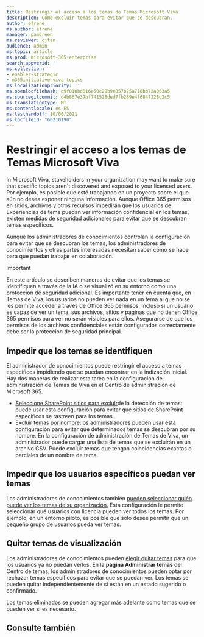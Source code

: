 ```yaml
---
title: Restringir el acceso a los temas de Temas Microsoft Viva
description: Cómo excluir temas para evitar que se descubran.
author: efrene
ms.author: efrene
manager: pamgreen
ms.reviewer: cjtan
audience: admin
ms.topic: article
ms.prod: microsoft-365-enterprise
search.appverid: ''
ms.collection:
- enabler-strategic
- m365initiative-viva-topics
ms.localizationpriority: ''
ms.openlocfilehash: d9f010bd816e50c29b9e857b25a710bb72a063a5
ms.sourcegitcommit: d4b867e37bf741528ded7fb289e4f6847228d2c5
ms.translationtype: MT
ms.contentlocale: es-ES
ms.lasthandoff: 10/06/2021
ms.locfileid: "60210190"
---
```

# <a name="restrict-access-to-topics-in-microsoft-viva-topics"></a>Restringir el acceso a los temas de Temas Microsoft Viva

In Microsoft Viva, stakeholders in your organization may want to make sure that specific topics aren't discovered and exposed to your licensed users. Por ejemplo, es posible que esté trabajando en un proyecto sobre el que aún no desea exponer ninguna información. Aunque Office 365 permisos en sitios, archivos y otros recursos impedirán que los usuarios de Experiencias de tema puedan ver información confidencial en los temas, existen medidas de seguridad adicionales para evitar que se descubran temas específicos.

Aunque los administradores de conocimientos controlan la configuración para evitar que se descubran los temas, los administradores de conocimientos y otras partes interesadas necesitan saber cómo se hace para que puedan trabajar en colaboración.

> [!Important] 
> En este artículo se describen maneras de evitar que los temas se identifiquen a través de la IA o se visualizó en su entorno como una protección de seguridad adicional. Es importante tener en cuenta que, en Temas de Viva, los usuarios no pueden ver nada en un tema al que no se les permite acceder a través de Office 365 permisos. Incluso si un usuario es capaz de ver un tema, sus archivos, sitios y páginas que no tienen Office 365 permisos para ver no serán visibles para ellos. Asegurarse de que los permisos de los archivos confidenciales están configurados correctamente debe ser la protección de seguridad principal.

## <a name="prevent-topics-from-being-identified"></a>Impedir que los temas se identifiquen

El administrador de conocimientos puede restringir el acceso a temas específicos impidiendo que se puedan encontrar en la indización inicial. Hay dos maneras de realizar esta tarea en la configuración de administración de Temas de Viva en el Centro de administración de Microsoft 365.
 
- [Seleccione SharePoint sitios para excluir](./topic-experiences-discovery.md#select-sharepoint-topic-sources)de la detección de temas: puede usar esta configuración para evitar que sitios de SharePoint específicos se rastreen para los temas.
- [Excluir temas por nombre:](./topic-experiences-discovery.md#exclude-topics-by-name)los administradores pueden usar esta configuración para evitar que determinados temas se descubran por su nombre. En la configuración de administración de Temas de Viva, un administrador puede cargar una lista de temas que se excluirán en un archivo CSV. Puede excluir temas que tengan coincidencias exactas o parciales de un nombre de tema.

## <a name="prevent-topics-from-being-viewed-by-specific-users"></a>Impedir que los usuarios específicos puedan ver temas

Los administradores de conocimientos también [pueden seleccionar quién puede ver los temas de su organización.](./topic-experiences-knowledge-rules.md) Esta configuración le permite seleccionar qué usuarios con licencia pueden ver todos los temas. Por ejemplo, en un entorno piloto, es posible que solo desee permitir que un pequeño grupo de usuarios pueda ver temas.

## <a name="remove-topics-from-being-viewed"></a>Quitar temas de visualización

Los administradores de conocimientos pueden [elegir quitar temas](./manage-topics.md) para que los usuarios ya no puedan verlos. En la **página Administrar temas** del Centro de temas, los administradores de conocimientos pueden optar por rechazar temas específicos para evitar que se puedan ver.  Los temas se pueden quitar independientemente de si están en un estado sugerido o confirmado.

Los temas eliminados se pueden agregar más adelante como temas que se pueden ver si es necesario. 


## <a name="see-also"></a>Consulte también



